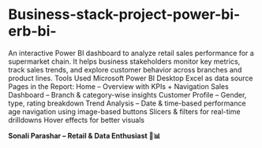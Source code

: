 # Business-stack-project-power-bi-erb-bi-
An interactive Power BI dashboard to analyze retail sales performance for a supermarket chain.
It helps business stakeholders monitor key metrics, track sales trends, and explore customer behavior across branches and product lines.
Tools Used 
Microsoft Power BI Desktop
Excel  as data source
Pages in the Report:
Home – Overview with KPIs + Navigation
Sales Dashboard – Branch & category-wise insights
Customer Profile – Gender, type, rating breakdown
Trend Analysis – Date & time-based performance
age navigation using image-based buttons
Slicers & filters for real-time drilldowns
Hover effects for better visuals

**Sonali Parashar – Retail & Data Enthusiast 💼📊**


